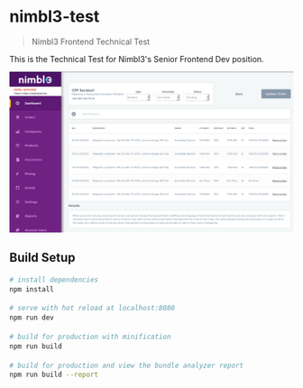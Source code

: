 # nimbl3-test

> Nimbl3 Frontend Technical Test

This is the Technical Test for Nimbl3's Senior Frontend Dev position.

![Nimble Demo](screenshot.png?raw=true "Demo")

## Build Setup

``` bash
# install dependencies
npm install

# serve with hot reload at localhost:8080
npm run dev

# build for production with minification
npm run build

# build for production and view the bundle analyzer report
npm run build --report
```
